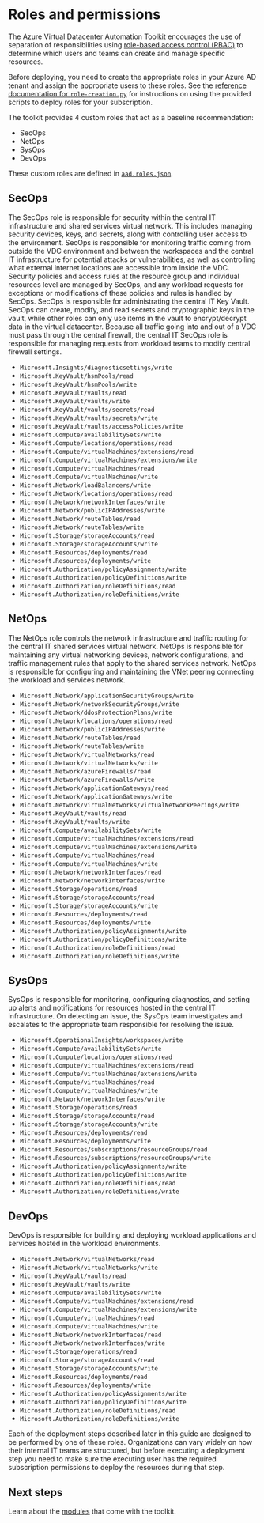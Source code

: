 # Roles and permissions

The Azure Virtual Datacenter Automation Toolkit encourages the use of separation of responsibilities using [role-based access control (RBAC)](https://docs.microsoft.com/azure/active-directory/role-based-access-control-configure) to determine which users and teams can create and manage specific resources.

Before deploying, you need to create the appropriate roles in your Azure AD tenant and assign the appropriate users to these roles. See the [reference documentation for `role-creation.py`](../reference/script-role-creation.adoc) for instructions on using the provided scripts to deploy roles for your subscription.

The toolkit provides 4 custom roles that act as a baseline recommendation:

- SecOps
- NetOps
- SysOps
- DevOps

These custom roles are defined in [`aad.roles.json`](../../roles/aad.roles.json).

## SecOps

The SecOps role is responsible for security within the central IT infrastructure and shared services virtual network. This includes managing security devices, keys, and secrets, along with controlling user access to the environment. SecOps is responsible for monitoring traffic coming from outside the VDC environment and between the workspaces and the central IT infrastructure for potential attacks or vulnerabilities, as well as controlling what external internet locations are accessible from inside the VDC. Security policies and access rules at the resource group and individual resources level are managed by SecOps, and any workload requests for exceptions or modifications of these policies and rules is handled by SecOps. SecOps is responsible for administrating the central IT Key Vault. SecOps can create, modify, and read secrets and cryptographic keys in the vault, while other roles can only use items in the vault to encrypt/decrypt data in the virtual datacenter. Because all traffic going into and out of a VDC must pass through the central firewall, the central IT SecOps role is responsible for managing requests from workload teams to modify central firewall settings.

- `Microsoft.Insights/diagnosticsettings/write`
- `Microsoft.KeyVault/hsmPools/read`
- `Microsoft.KeyVault/hsmPools/write`
- `Microsoft.KeyVault/vaults/read`
- `Microsoft.KeyVault/vaults/write`
- `Microsoft.KeyVault/vaults/secrets/read`
- `Microsoft.KeyVault/vaults/secrets/write`
- `Microsoft.KeyVault/vaults/accessPolicies/write`
- `Microsoft.Compute/availabilitySets/write`
- `Microsoft.Compute/locations/operations/read`
- `Microsoft.Compute/virtualMachines/extensions/read`
- `Microsoft.Compute/virtualMachines/extensions/write`
- `Microsoft.Compute/virtualMachines/read`
- `Microsoft.Compute/virtualMachines/write`
- `Microsoft.Network/loadBalancers/write`
- `Microsoft.Network/locations/operations/read`
- `Microsoft.Network/networkInterfaces/write`
- `Microsoft.Network/publicIPAddresses/write`
- `Microsoft.Network/routeTables/read`
- `Microsoft.Network/routeTables/write`
- `Microsoft.Storage/storageAccounts/read`
- `Microsoft.Storage/storageAccounts/write`
- `Microsoft.Resources/deployments/read`
- `Microsoft.Resources/deployments/write`
- `Microsoft.Authorization/policyAssignments/write`
- `Microsoft.Authorization/policyDefinitions/write`
- `Microsoft.Authorization/roleDefinitions/read`
- `Microsoft.Authorization/roleDefinitions/write`

## NetOps

The NetOps role controls the network infrastructure and traffic routing for the central IT shared services virtual network. NetOps is responsible for maintaining any virtual networking devices, network configurations, and traffic management rules that apply to the shared services network. NetOps is responsible for configuring and maintaining the VNet peering connecting the workload and services network.

- `Microsoft.Network/applicationSecurityGroups/write`
- `Microsoft.Network/networkSecurityGroups/write`
- `Microsoft.Network/ddosProtectionPlans/write`
- `Microsoft.Network/locations/operations/read`
- `Microsoft.Network/publicIPAddresses/write`
- `Microsoft.Network/routeTables/read`
- `Microsoft.Network/routeTables/write`
- `Microsoft.Network/virtualNetworks/read`
- `Microsoft.Network/virtualNetworks/write`
- `Microsoft.Network/azureFirewalls/read`
- `Microsoft.Network/azureFirewalls/write`
- `Microsoft.Network/applicationGateways/read`
- `Microsoft.Network/applicationGateways/write`
- `Microsoft.Network/virtualNetworks/virtualNetworkPeerings/write`
- `Microsoft.KeyVault/vaults/read`
- `Microsoft.KeyVault/vaults/write`
- `Microsoft.Compute/availabilitySets/write`
- `Microsoft.Compute/virtualMachines/extensions/read`
- `Microsoft.Compute/virtualMachines/extensions/write`
- `Microsoft.Compute/virtualMachines/read`
- `Microsoft.Compute/virtualMachines/write`
- `Microsoft.Network/networkInterfaces/read`
- `Microsoft.Network/networkInterfaces/write`
- `Microsoft.Storage/operations/read`
- `Microsoft.Storage/storageAccounts/read`
- `Microsoft.Storage/storageAccounts/write`
- `Microsoft.Resources/deployments/read`
- `Microsoft.Resources/deployments/write`
- `Microsoft.Authorization/policyAssignments/write`
- `Microsoft.Authorization/policyDefinitions/write`
- `Microsoft.Authorization/roleDefinitions/read`
- `Microsoft.Authorization/roleDefinitions/write`

## SysOps

SysOps is responsible for monitoring, configuring diagnostics, and setting up alerts and notifications for resources hosted in the central IT infrastructure. On detecting an issue, the SysOps team investigates and escalates to the appropriate team responsible for resolving the issue.

- `Microsoft.OperationalInsights/workspaces/write`
- `Microsoft.Compute/availabilitySets/write`
- `Microsoft.Compute/locations/operations/read`
- `Microsoft.Compute/virtualMachines/extensions/read`
- `Microsoft.Compute/virtualMachines/extensions/write`
- `Microsoft.Compute/virtualMachines/read`
- `Microsoft.Compute/virtualMachines/write`
- `Microsoft.Network/networkInterfaces/write`
- `Microsoft.Storage/operations/read`
- `Microsoft.Storage/storageAccounts/read`
- `Microsoft.Storage/storageAccounts/write`
- `Microsoft.Resources/deployments/read`
- `Microsoft.Resources/deployments/write`
- `Microsoft.Resources/subscriptions/resourceGroups/read`
- `Microsoft.Resources/subscriptions/resourceGroups/write`
- `Microsoft.Authorization/policyAssignments/write`
- `Microsoft.Authorization/policyDefinitions/write`
- `Microsoft.Authorization/roleDefinitions/read`
- `Microsoft.Authorization/roleDefinitions/write`

## DevOps

DevOps is responsible for building and deploying workload applications and services hosted in the workload environments.

- `Microsoft.Network/virtualNetworks/read`
- `Microsoft.Network/virtualNetworks/write`
- `Microsoft.KeyVault/vaults/read`
- `Microsoft.KeyVault/vaults/write`
- `Microsoft.Compute/availabilitySets/write`
- `Microsoft.Compute/virtualMachines/extensions/read`
- `Microsoft.Compute/virtualMachines/extensions/write`
- `Microsoft.Compute/virtualMachines/read`
- `Microsoft.Compute/virtualMachines/write`
- `Microsoft.Network/networkInterfaces/read`
- `Microsoft.Network/networkInterfaces/write`
- `Microsoft.Storage/operations/read`
- `Microsoft.Storage/storageAccounts/read`
- `Microsoft.Storage/storageAccounts/write`
- `Microsoft.Resources/deployments/read`
- `Microsoft.Resources/deployments/write`
- `Microsoft.Authorization/policyAssignments/write`
- `Microsoft.Authorization/policyDefinitions/write`
- `Microsoft.Authorization/roleDefinitions/read`
- `Microsoft.Authorization/roleDefinitions/write`

Each of the deployment steps described later in this guide are designed to be performed by one of these roles. Organizations can vary widely on how their internal IT teams are structured, but before executing a deployment step you need to make sure the executing user has the required subscription permissions to deploy the resources during that step.

## Next steps

Learn about the [modules](modules.adoc) that come with the toolkit.